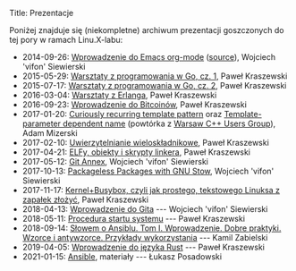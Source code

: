 Title: Prezentacje

Poniżej znajduje się (niekompletne) archiwum prezentacji goszczonych
do tej pory w ramach Linu.X-labu:

- 2014-09-26: [Wprowadzenie do Emacs org-mode][1] ([source][2]), Wojciech 'vifon' Siewierski
- 2015-05-29: [Warsztaty z programowania w Go, cz. 1][3], Paweł Kraszewski
- 2015-07-17: [Warsztaty z programowania w Go, cz. 2][4], Paweł Kraszewski
- 2016-03-04: [Warsztaty z Erlanga][5], Paweł Kraszewski
- 2016-09-23: [Wprowadzenie do Bitcoinów][6], Paweł Kraszewski
- 2017-01-20: [Curiously recurring template pattern][7] oraz [Template-parameter dependent name][8] (powtórka z [Warsaw C++ Users Group](http://cpp.mimuw.edu.pl/)), Adam Mizerski
- 2017-02-10: [Uwierzytelnianie wieloskładnikowe][9], Paweł Kraszewski
- 2017-04-21: [ELFy, obiekty i skrypty linkera][10], Paweł Kraszewski
- 2017-05-12: [Git Annex][11], Wojciech 'vifon' Siewierski
- 2017-10-13: [Packageless Packages with GNU Stow][12], Wojciech 'vifon' Siewierski
- 2017-11-17: [Kernel+Busybox, czyli jak prostego, tekstowego Linuksa z zapałek złożyć][13], Paweł Kraszewski
- 2018-04-13: [Wprowadzenie do Gita][14] --- Wojciech 'vifon' Siewierski
- 2018-05-11: [Procedura startu systemu][15] --- Paweł Kraszewski
- 2018-09-14: [Słowem o Ansiblu. Tom I.  Wprowadzenie. Dobre
praktyki. Wzorce i antywzorce. Przykłady wykorzystania][16] --- Kamil Zabielski
- 2019-04-05: [Wprowadzenie do języka Rust][17] --- Paweł Kraszewski
- 2021-01-15: [Ansible][18], materiały --- Łukasz Posadowski

[1]: {static}/static/slideshows/org-mode/org-mode.html
[2]: {static}/static/slideshows/org-mode/org-mode.org
[3]: https://github.com/p-kraszewski/linux-w-bramie/tree/master/2015-05-29-Go
[4]: https://github.com/p-kraszewski/linux-w-bramie/tree/master/2015-07-17-Go
[5]: https://github.com/p-kraszewski/LwB-20160304-Erlang
[6]: {static}/static/slideshows/BitCoin%20prezentacja.pdf
[7]: {static}/static/slideshows/crtp.pdf
[8]: {static}/static/slideshows/template-parameter.pdf
[9]: {static}/static/slideshows/2FA/index.html
[10]: https://github.com/p-kraszewski/LwB-20170421-linking/blob/master/Prezentacja.pdf
[11]: {static}/static/slideshows/git-annex/index.html
[12]: {static}/static/slideshows/stow/index.html
[13]: https://github.com/p-kraszewski/LwB-20171117-Linux-z-zapalek
[14]: {static}/static/slideshows/git-1/index.html
[15]: https://github.com/p-kraszewski/LinuXLab-20180511-Boot
[16]: https://github.com/lintops/ansible-sample-repository
[17]: https://github.com/LinuX-lab/20180208-Rust
[18]: https://repo.baszarek.pl/ansible/master/
